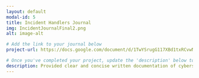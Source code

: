 ```yaml
---
layout: default
modal-id: 5
title: Incident Handlers Journal
img: IncidentJournalFinal2.png
alt: image-alt

# Add the link to your journal below
project-url: https://docs.google.com/document/d/1TwYSrugG117XBd1txRCvwNxSS4qvzxxRPxm5DEkzau4/edit?tab=t.0

# Once you've completed your project, update the 'description' below to this one: Provided clear and concise written documentation of cybersecurity events, including detailed event descriptions, tools used, and lessons learned throughout the process.
description: Provided clear and concise written documentation of cybersecurity events, including detailed event descriptions, tools used, and lessons learned throughout the process.
---
```


